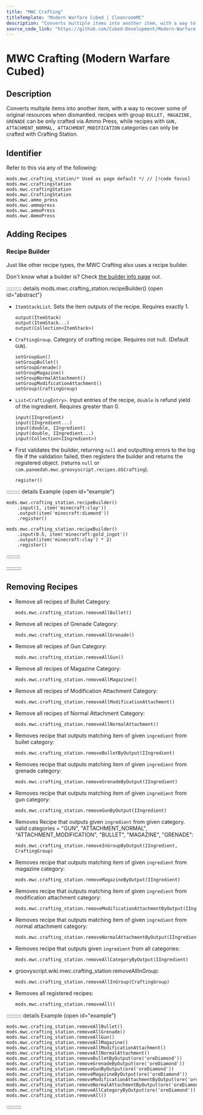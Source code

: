 ```yaml
---
title: "MWC Crafting"
titleTemplate: "Modern Warfare Cubed | CleanroomMC"
description: "Converts multiple items into another item, with a way to recover some of original resources when dismantled. recipes with group `BULLET, MAGAZINE, GRENADE` can be only crafted via Ammo Press, while recipes with `GUN, ATTACHMENT_NORMAL, ATTACHMENT_MODIFICATION` categories can only be crafted with Crafting Station."
source_code_link: "https://github.com/Cubed-Development/Modern-Warfare-Cubed/blob/next/src/main/java/com/paneedah/mwc/groovyscript/script/CraftingStation.java"
---
```


# MWC Crafting (Modern Warfare Cubed)

## Description

Converts multiple items into another item, with a way to recover some of original resources when dismantled. recipes with group `BULLET, MAGAZINE, GRENADE` can be only crafted via Ammo Press, while recipes with `GUN, ATTACHMENT_NORMAL, ATTACHMENT_MODIFICATION` categories can only be crafted with Crafting Station.

## Identifier

Refer to this via any of the following:

```groovy:no-line-numbers {1}
mods.mwc.crafting_station/* Used as page default */ // [!code focus]
mods.mwc.craftingstation
mods.mwc.craftingStation
mods.mwc.CraftingStation
mods.mwc.ammo_press
mods.mwc.ammopress
mods.mwc.ammoPress
mods.mwc.AmmoPress
```


## Adding Recipes

### Recipe Builder

Just like other recipe types, the MWC Crafting also uses a recipe builder.

Don't know what a builder is? Check [the builder info page](../../getting_started/builder.md) out.

:::::::::: details mods.mwc.crafting_station.recipeBuilder() {open id="abstract"}
- `ItemStackList`. Sets the item outputs of the recipe. Requires exactly 1.

    ```groovy:no-line-numbers
    output(ItemStack)
    output(ItemStack...)
    output(Collection<ItemStack>)
    ```

- `CraftingGroup`. Category of crafting recipe. Requires not null. (Default `GUN`).

    ```groovy:no-line-numbers
    setGroupGun()
    setGroupBullet()
    setGroupGrenade()
    setGroupMagazine()
    setGroupNormalAttachment()
    setGroupModificationAttachment()
    setGroup(CraftingGroup)
    ```

- `List<CraftingEntry>`. Input entries of the recipe, `double` is refund yield of the ingredient. Requires greater than 0.

    ```groovy:no-line-numbers
    input(IIngredient)
    input(IIngredient...)
    input(double, IIngredient)
    input(double, IIngredient...)
    input(Collection<IIngredient>)
    ```

- First validates the builder, returning `null` and outputting errors to the log file if the validation failed, then registers the builder and returns the registered object. (returns `null` or `com.paneedah.mwc.groovyscript.recipes.GSCrafting`).

    ```groovy:no-line-numbers
    register()
    ```

::::::::: details Example {open id="example"}
```groovy:no-line-numbers
mods.mwc.crafting_station.recipeBuilder()
    .input(1, item('minecraft:clay'))
    .output(item('minecraft:diamond'))
    .register()

mods.mwc.crafting_station.recipeBuilder()
    .input(0.5, item('minecraft:gold_ingot'))
    .output(item('minecraft:clay') * 2)
    .register()
```

:::::::::

::::::::::

## Removing Recipes

- Remove all recipes of Bullet Category:

    ```groovy:no-line-numbers
    mods.mwc.crafting_station.removeAllBullet()
    ```

- Remove all recipes of Grenade Category:

    ```groovy:no-line-numbers
    mods.mwc.crafting_station.removeAllGrenade()
    ```

- Remove all recipes of Gun Category:

    ```groovy:no-line-numbers
    mods.mwc.crafting_station.removeAllGun()
    ```

- Remove all recipes of Magazine Category:

    ```groovy:no-line-numbers
    mods.mwc.crafting_station.removeAllMagazine()
    ```

- Remove all recipes of Modification Attachment Category:

    ```groovy:no-line-numbers
    mods.mwc.crafting_station.removeAllModificationAttachment()
    ```

- Remove all recipes of Normal Attachment Category:

    ```groovy:no-line-numbers
    mods.mwc.crafting_station.removeAllNormalAttachment()
    ```

- Removes recipe that outputs matching item of given `ingredient` from bullet category:

    ```groovy:no-line-numbers
    mods.mwc.crafting_station.removeBulletByOutput(IIngredient)
    ```

- Removes recipe that outputs matching item of given `ingredient` from grenade category:

    ```groovy:no-line-numbers
    mods.mwc.crafting_station.removeGrenadeByOutput(IIngredient)
    ```

- Removes recipe that outputs matching item of given `ingredient` from gun category:

    ```groovy:no-line-numbers
    mods.mwc.crafting_station.removeGunByOutput(IIngredient)
    ```

- Removes Recipe that outputs given `ingredient` from given category. valid categories = "GUN", "ATTACHMENT_NORMAL", "ATTACHMENT_MODIFICATION", "BULLET", "MAGAZINE", "GRENADE":

    ```groovy:no-line-numbers
    mods.mwc.crafting_station.removeInGroupByOutput(IIngredient, CraftingGroup)
    ```

- Removes recipe that outputs matching item of given `ingredient` from magazine category:

    ```groovy:no-line-numbers
    mods.mwc.crafting_station.removeMagazineByOutput(IIngredient)
    ```

- Removes recipe that outputs matching item of given `ingredient` from modification attachment category:

    ```groovy:no-line-numbers
    mods.mwc.crafting_station.removeModificationAttachmentByOutput(IIngredient)
    ```

- Removes recipe that outputs matching item of given `ingredient` from normal attachment category:

    ```groovy:no-line-numbers
    mods.mwc.crafting_station.removeNormalAttachmentByOutput(IIngredient)
    ```

- Removes recipe that outputs given `ingredient` from all categories:

    ```groovy:no-line-numbers
    mods.mwc.crafting_station.removeAllCategoryByOutput(IIngredient)
    ```

- groovyscript.wiki.mwc.crafting_station.removeAllInGroup:

    ```groovy:no-line-numbers
    mods.mwc.crafting_station.removeAllInGroup(CraftingGroup)
    ```

- Removes all registered recipes:

    ```groovy:no-line-numbers
    mods.mwc.crafting_station.removeAll()
    ```

:::::::::: details Example {open id="example"}
```groovy:no-line-numbers
mods.mwc.crafting_station.removeAllBullet()
mods.mwc.crafting_station.removeAllGrenade()
mods.mwc.crafting_station.removeAllGun()
mods.mwc.crafting_station.removeAllMagazine()
mods.mwc.crafting_station.removeAllModificationAttachment()
mods.mwc.crafting_station.removeAllNormalAttachment()
mods.mwc.crafting_station.removeBulletByOutput(ore('oreDiamond'))
mods.mwc.crafting_station.removeGrenadeByOutput(ore('oreDiamond'))
mods.mwc.crafting_station.removeGunByOutput(ore('oreDiamond'))
mods.mwc.crafting_station.removeMagazineByOutput(ore('oreDiamond'))
mods.mwc.crafting_station.removeModificationAttachmentByOutput(ore('oreDiamond'))
mods.mwc.crafting_station.removeNormalAttachmentByOutput(ore('oreDiamond'))
mods.mwc.crafting_station.removeAllCategoryByOutput(ore('oreDiamond'))
mods.mwc.crafting_station.removeAll()
```

::::::::::
